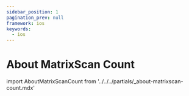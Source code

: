 ```yaml
---
sidebar_position: 1
pagination_prev: null
framework: ios
keywords:
  - ios
---
```


# About MatrixScan Count

import AboutMatrixScanCount from '../../../partials/_about-matrixscan-count.mdx'

<AboutMatrixScanCount />
